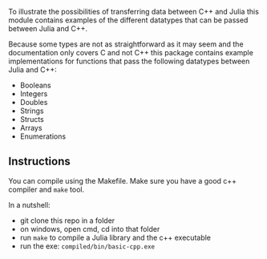 To illustrate the possibilities of transferring data between C++ and Julia this module contains examples of the different datatypes that can be passed between Julia and C++.


Because some types are not as straightforward as it may seem and the documentation
only covers C and not C++ this package contains example implementations for functions
that pass the following datatypes between Julia and C++:
* Booleans
* Integers
* Doubles
* Strings
* Structs
* Arrays
* Enumerations

## Instructions

You can compile using the Makefile. Make sure you have a good c++ compiler and `make` tool.

In a nutshell:
* git clone this repo in a folder
* on windows, open cmd, cd into that folder
* run `make` to compile a Julia library and the c++ executable
* run the exe: `compiled/bin/basic-cpp.exe`

